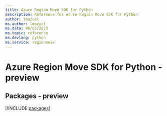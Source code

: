 ```yaml
---
title: Azure Region Move SDK for Python
description: Reference for Azure Region Move SDK for Python
author: lmazuel
ms.author: lmazuel
ms.data: 06/05/2023
ms.topic: reference
ms.devlang: python
ms.service: regionmove
---
```

# Azure Region Move SDK for Python - preview
## Packages - preview
[!INCLUDE [packages](region-move-index.md)]